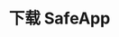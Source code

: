 ---
url: download
picture: /static/img/remote-working-scaled.jpeg
title: 下载 SafeApp
heading: 下载 SafeApp
message: 该软件可帮助每个人保持专注
windows:
    version: 版本 1.0
    supports: 支持 Windows 11/10/8.1/8/7
    filename: SafeApp-v0.1.407.511.msi
browser: 支持浏览器
chrome:
    version: Chrome
    url: https://chrome.google.com/webstore/detail/safewebapp/kndnmjfabojcaliebfdildmhcojnblpn
edge:
    version: Edge
    url: https://microsoftedge.microsoft.com/addons/detail/safewebapp/fffknmhfnlaknplgpnhffcidkenmmecj
instruction:
    message1: 安装说明在
    message2: 这里
    url: /blog/how-to-install-safeweb-app/
---
